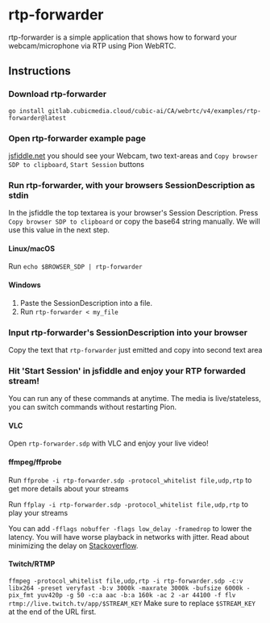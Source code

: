 # rtp-forwarder
rtp-forwarder is a simple application that shows how to forward your webcam/microphone via RTP using Pion WebRTC.

## Instructions
### Download rtp-forwarder
```
go install gitlab.cubicmedia.cloud/cubic-ai/CA/webrtc/v4/examples/rtp-forwarder@latest
```

### Open rtp-forwarder example page
[jsfiddle.net](https://jsfiddle.net/fm7btvr3/) you should see your Webcam, two text-areas and `Copy browser SDP to clipboard`, `Start Session` buttons

### Run rtp-forwarder, with your browsers SessionDescription as stdin
In the jsfiddle the top textarea is your browser's Session Description. Press `Copy browser SDP to clipboard` or copy the base64 string manually.
We will use this value in the next step.

#### Linux/macOS
Run `echo $BROWSER_SDP | rtp-forwarder`
#### Windows
1. Paste the SessionDescription into a file.
1. Run `rtp-forwarder < my_file`

### Input rtp-forwarder's SessionDescription into your browser
Copy the text that `rtp-forwarder` just emitted and copy into second text area

### Hit 'Start Session' in jsfiddle and enjoy your RTP forwarded stream!
You can run any of these commands at anytime. The media is live/stateless, you can switch commands without restarting Pion.

#### VLC
Open `rtp-forwarder.sdp` with VLC and enjoy your live video!

#### ffmpeg/ffprobe
Run `ffprobe -i rtp-forwarder.sdp -protocol_whitelist file,udp,rtp` to get more details about your streams

Run `ffplay -i rtp-forwarder.sdp -protocol_whitelist file,udp,rtp` to play your streams

You can add `-fflags nobuffer -flags low_delay -framedrop` to lower the latency. You will have worse playback in networks with jitter. Read about minimizing the delay on [Stackoverflow](https://stackoverflow.com/a/49273163/5472819).

#### Twitch/RTMP
`ffmpeg -protocol_whitelist file,udp,rtp -i rtp-forwarder.sdp -c:v libx264 -preset veryfast -b:v 3000k -maxrate 3000k -bufsize 6000k -pix_fmt yuv420p -g 50 -c:a aac -b:a 160k -ac 2 -ar 44100 -f flv rtmp://live.twitch.tv/app/$STREAM_KEY` Make sure to replace `$STREAM_KEY` at the end of the URL first.

